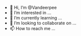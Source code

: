 - 👋 Hi, I’m @Vandeerpee
- 👀 I’m interested in ...
- 🌱 I’m currently learning ...
- 💞️ I’m looking to collaborate on ...
- 📫 How to reach me ...

<!---
Vandeerpee/Vandeerpee is a ✨ special ✨ repository because its `README.md` (this file) appears on your GitHub profile.
You can click the Preview link to take a look at your changes.
--->
